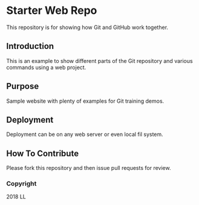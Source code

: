 # Starter Web Repo

This repository is for showing how Git and GitHub work together.

## Introduction
This is an example to show different parts
of the Git repository and various commands 
using a web project.

## Purpose

Sample website with plenty of examples for Git training demos.

## Deployment
Deployment can be on any web server or even local fil system.

## How To Contribute
Please fork this repository and then issue pull requests for review.
### Copyright

2018 LL